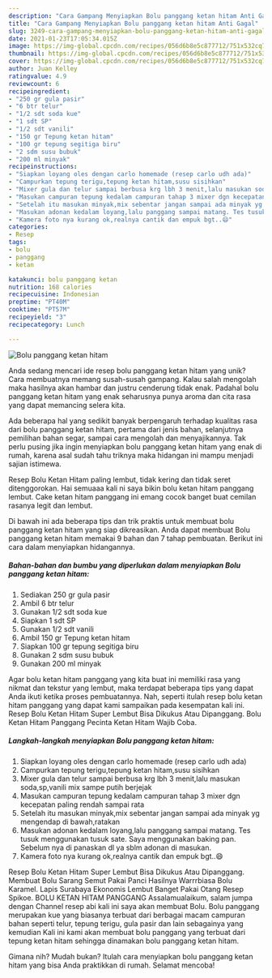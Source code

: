```yaml
---
description: "Cara Gampang Menyiapkan Bolu panggang ketan hitam Anti Gagal"
title: "Cara Gampang Menyiapkan Bolu panggang ketan hitam Anti Gagal"
slug: 3249-cara-gampang-menyiapkan-bolu-panggang-ketan-hitam-anti-gagal
date: 2021-01-23T17:05:34.015Z
image: https://img-global.cpcdn.com/recipes/056d6b8e5c877712/751x532cq70/bolu-panggang-ketan-hitam-foto-resep-utama.jpg
thumbnail: https://img-global.cpcdn.com/recipes/056d6b8e5c877712/751x532cq70/bolu-panggang-ketan-hitam-foto-resep-utama.jpg
cover: https://img-global.cpcdn.com/recipes/056d6b8e5c877712/751x532cq70/bolu-panggang-ketan-hitam-foto-resep-utama.jpg
author: Juan Kelley
ratingvalue: 4.9
reviewcount: 6
recipeingredient:
- "250 gr gula pasir"
- "6 btr telur"
- "1/2 sdt soda kue"
- "1 sdt SP"
- "1/2 sdt vanili"
- "150 gr Tepung ketan hitam"
- "100 gr tepung segitiga biru"
- "2 sdm susu bubuk"
- "200 ml minyak"
recipeinstructions:
- "Siapkan loyang oles dengan carlo homemade (resep carlo udh ada)"
- "Campurkan tepung terigu,tepung ketan hitam,susu sisihkan"
- "Mixer gula dan telur sampai berbusa krg lbh 3 menit,lalu masukan soda,sp,vanili mix sampe putih berjejak"
- "Masukan campuran tepung kedalam campuran tahap 3 mixer dgn kecepatan paling rendah sampai rata"
- "Setelah itu masukan minyak,mix sebentar jangan sampai ada minyak yg mengendap di bawah,ratakan"
- "Masukan adonan kedalam loyang,lalu panggang sampai matang. Tes tusuk menggunakan tusuk sate. Saya menggunakan baking pan. Sebelum nya di panaskan dl ya sblm adonan di masukan."
- "Kamera foto nya kurang ok,realnya cantik dan empuk bgt..😄"
categories:
- Resep
tags:
- bolu
- panggang
- ketan

katakunci: bolu panggang ketan 
nutrition: 168 calories
recipecuisine: Indonesian
preptime: "PT40M"
cooktime: "PT57M"
recipeyield: "3"
recipecategory: Lunch

---
```



![Bolu panggang ketan hitam](https://img-global.cpcdn.com/recipes/056d6b8e5c877712/751x532cq70/bolu-panggang-ketan-hitam-foto-resep-utama.jpg)

Anda sedang mencari ide resep bolu panggang ketan hitam yang unik? Cara membuatnya memang susah-susah gampang. Kalau salah mengolah maka hasilnya akan hambar dan justru cenderung tidak enak. Padahal bolu panggang ketan hitam yang enak seharusnya punya aroma dan cita rasa yang dapat memancing selera kita.

Ada beberapa hal yang sedikit banyak berpengaruh terhadap kualitas rasa dari bolu panggang ketan hitam, pertama dari jenis bahan, selanjutnya pemilihan bahan segar, sampai cara mengolah dan menyajikannya. Tak perlu pusing jika ingin menyiapkan bolu panggang ketan hitam yang enak di rumah, karena asal sudah tahu triknya maka hidangan ini mampu menjadi sajian istimewa.

Resep Bolu Ketan Hitam paling lembut, tidak kering dan tidak seret ditenggorokan. Hai semuaaa kali ni saya bikin bolu ketan hitam panggang lembut. Cake ketan hitam panggang ini emang cocok banget buat cemilan rasanya legit dan lembut.


Di bawah ini ada beberapa tips dan trik praktis untuk membuat bolu panggang ketan hitam yang siap dikreasikan. Anda dapat membuat Bolu panggang ketan hitam memakai 9 bahan dan 7 tahap pembuatan. Berikut ini cara dalam menyiapkan hidangannya.

<!--inarticleads1-->

##### Bahan-bahan dan bumbu yang diperlukan dalam menyiapkan Bolu panggang ketan hitam:

1. Sediakan 250 gr gula pasir
1. Ambil 6 btr telur
1. Gunakan 1/2 sdt soda kue
1. Siapkan 1 sdt SP
1. Gunakan 1/2 sdt vanili
1. Ambil 150 gr Tepung ketan hitam
1. Siapkan 100 gr tepung segitiga biru
1. Gunakan 2 sdm susu bubuk
1. Gunakan 200 ml minyak


Agar bolu ketan hitam panggang yang kita buat ini memiliki rasa yang nikmat dan tekstur yang lembut, maka terdapat beberapa tips yang dapat Anda ikuti ketika proses pembuatannya. Nah, seperti itulah resep bolu ketan hitam panggang yang dapat kami sampaikan pada kesempatan kali ini. Resep Bolu Ketan Hitam Super Lembut Bisa Dikukus Atau Dipanggang. Bolu Ketan Hitam Panggang Pecinta Ketan Hitam Wajib Coba. 

<!--inarticleads2-->

##### Langkah-langkah menyiapkan Bolu panggang ketan hitam:

1. Siapkan loyang oles dengan carlo homemade (resep carlo udh ada)
1. Campurkan tepung terigu,tepung ketan hitam,susu sisihkan
1. Mixer gula dan telur sampai berbusa krg lbh 3 menit,lalu masukan soda,sp,vanili mix sampe putih berjejak
1. Masukan campuran tepung kedalam campuran tahap 3 mixer dgn kecepatan paling rendah sampai rata
1. Setelah itu masukan minyak,mix sebentar jangan sampai ada minyak yg mengendap di bawah,ratakan
1. Masukan adonan kedalam loyang,lalu panggang sampai matang. Tes tusuk menggunakan tusuk sate. Saya menggunakan baking pan. Sebelum nya di panaskan dl ya sblm adonan di masukan.
1. Kamera foto nya kurang ok,realnya cantik dan empuk bgt..😄


Resep Bolu Ketan Hitam Super Lembut Bisa Dikukus Atau Dipanggang. Membuat Bolu Sarang Semut Pakai Panci Hasilnya Warrrbiasa Bolu Karamel. Lapis Surabaya Ekonomis Lembut Banget Pakai Otang Resep Spikoe. BOLU KETAN HITAM PANGGANG Assalamualaikum, salam jumpa dengan Channel resep abi kali ini saya akan membuat Bolu. Bolu panggang merupakan kue yang biasanya terbuat dari berbagai macam campuran bahan seperti telur, tepung terigu, gula pasir dan lain sebagainya yang kemudian Kali ini kami akan membuat bolu panggang yang terbuat dari tepung ketan hitam sehingga dinamakan bolu panggang ketan hitam. 

Gimana nih? Mudah bukan? Itulah cara menyiapkan bolu panggang ketan hitam yang bisa Anda praktikkan di rumah. Selamat mencoba!
